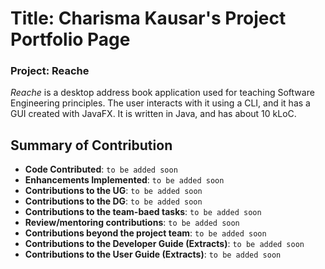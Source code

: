 # Title: Charisma Kausar's Project Portfolio Page

### Project: Reache

_Reache_ is a desktop address book application used for teaching Software Engineering principles. The user interacts with it using a CLI, and it has a GUI created with JavaFX. It is written in Java, and has about 10 kLoC.

## Summary of Contribution

* **Code Contributed**: `to be added soon` 
* **Enhancements Implemented**: `to be added soon` 
* **Contributions to the UG**: `to be added soon`
* **Contributions to the DG**: `to be added soon` 
* **Contributions to the team-baed tasks**: `to be added soon` 
* **Review/mentoring contributions**: `to be added soon` 
* **Contributions beyond the project team**: `to be added soon` 
* **Contributions to the Developer Guide (Extracts)**: `to be added soon` 
* **Contributions to the User Guide (Extracts)**: `to be added soon` 
